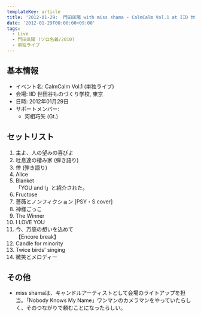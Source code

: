 ```yaml
---
templateKey: article
title: '2012-01-29:  門田匡陽 with miss shama - CalmCalm Vol.1 at IID 世田谷ものづくり学校'
date: '2012-01-29T00:00:00+09:00'
tags:
  - Live
  - 門田匡陽 (ソロ名義/2010)
  - 単独ライブ
---
```

## 基本情報

* イベント名: CalmCalm Vol.1 (単独ライブ)
* 会場: IID 世田谷ものづくり学校, 東京
* 日時: 2012年01月29日
* サポートメンバー:
  * 河相巧矢 (Gt.)

## セットリスト

1. 主よ、人の望みの喜びよ
1. 吐息達の棲み家 (弾き語り)
1. 倖 (弾き語り)
1. Alice
1. Blanket<br>
  「YOU and I」と紹介された。
1. Fructose
1. 薔薇とノンフィクション [PSY・S cover]
1. 神様ごっこ
1. The Winner
1. I LOVE YOU
1. 今、万感の想いを込めて<br>
  【Encore break】
1. Candle for minority
1. Twice birds' singing
1. 微笑とメロディー

## その他

* miss shamaは、キャンドルアーティストとして会場のライトアップを担当。「Nobody Knows My Name」ワンマンのカメラマンをやっていたらしく、そのつながりで頼むことになったらしい。
